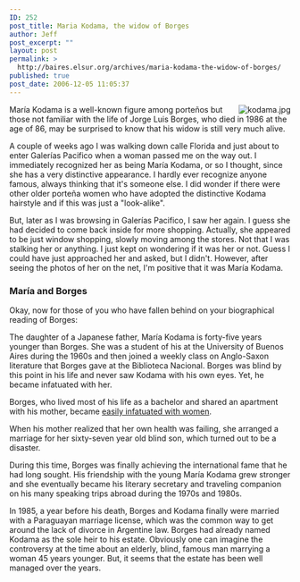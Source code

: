 ```yaml
---
ID: 252
post_title: Maria Kodama, the widow of Borges
author: Jeff
post_excerpt: ""
layout: post
permalink: >
  http://baires.elsur.org/archives/maria-kodama-the-widow-of-borges/
published: true
post_date: 2006-12-05 11:05:37
---
```

<img id="image251" src="http://baires.elsur.org/wp-content/uploads/2006/12/kodama.jpg" alt="kodama.jpg"  align="right" />Marí­a Kodama is a well-known figure among porte&#241;os but those not familiar with the life of Jorge Luis Borges, who died in 1986 at the age of 86, may be surprised to know that his widow is still very much alive. 

A couple of weeks ago I was walking down calle Florida and just about to enter Galerí­as Pacifico when a woman passed me on the way out. I immediately recognized her as being María Kodama, or so I thought, since she has a very distinctive appearance. I hardly ever recognize anyone famous, always thinking that it's someone else. I did wonder if there were other older porteña women who have adopted the distinctive Kodama hairstyle and if this was just a "look-alike".

But, later as I was browsing in Galerías Pacifico, I saw her again. I guess she had decided to come back inside for more shopping. Actually, she appeared to be just window shopping, slowly moving among the stores. Not that I was stalking her or anything. I just kept on wondering if it was her or not. Guess I could have just approached her and asked, but I didn't. However, after seeing the photos of her on the net, I'm positive that it was María Kodama.

<h3>María and Borges</h3>
Okay, now for those of you who have fallen behind on your biographical reading of Borges:

 

The daughter of a Japanese father, Marí­a Kodama is forty-five years younger than Borges. She was a student of his at the University of Buenos Aires during the 1960s and then joined a weekly class on Anglo-Saxon literature that Borges gave  at the Biblioteca Nacional. Borges was blind by this point in his life and never saw Kodama with his own eyes. Yet, he became infatuated with her.  

Borges, who lived most of his life as a bachelor and shared an apartment with his mother, became <a href="http://baires.elsur.org/archives/30-days-with-borges-day-21-the-women-of-borges/">easily infatuated with women</a>. 

When his mother realized that her own health was failing, she arranged a marriage for her sixty-seven year old blind son, which turned out to be a disaster. 

During this time, Borges was finally achieving the international fame that he had long sought. His friendship with the young María Kodama grew stronger and she eventually became his literary secretary and traveling companion on his many speaking trips abroad during the 1970s and 1980s. 

In 1985, a year before his death, Borges and Kodama finally were married with a Paraguayan marriage license, which was the common way to get around the lack of divorce in Argentine law.  Borges had already named Kodama as the sole heir to his estate. Obviously one can imagine the controversy at the time about an elderly, blind, famous man marrying a woman 45 years younger. But, it seems that the estate has been well managed over the years.